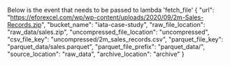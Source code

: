 Below is the event that needs to be passed to lambda 'fetch_file'
{
  "url": "https://eforexcel.com/wp/wp-content/uploads/2020/09/2m-Sales-Records.zip",
  "bucket_name": "iata-case-study",
  "raw_file_location": "raw_data/sales.zip",
  "uncompressed_file_location": "uncompressed",
  "csv_file_key": "uncompressed/2m_sales_records.csv",
  "parquet_file_key": "parquet_data/sales.parquet",
  "parquet_file_prefix": "parquet_data/",
  "source_location": "raw_data",
  "archive_location": "archive"
}
